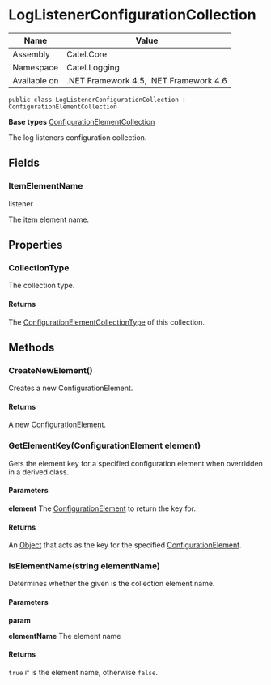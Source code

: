 

# LogListenerConfigurationCollection

Name|Value
---|---
Assembly|Catel.Core
Namespace|Catel.Logging
Available on|.NET Framework 4.5, .NET Framework 4.6

```
public class LogListenerConfigurationCollection : ConfigurationElementCollection
```

**Base types**
[ConfigurationElementCollection]()


The log listeners configuration collection.



## Fields

### ItemElementName
listener

The item element name.



## Properties

### CollectionType

The collection type.

#### Returns

The [ConfigurationElementCollectionType](#) of this collection.



## Methods

### CreateNewElement()

Creates a new ConfigurationElement.

#### Returns

A new [ConfigurationElement](#).



### GetElementKey(ConfigurationElement element)

Gets the element key for a specified configuration element when overridden in a derived class.

#### Parameters

**element**
The [ConfigurationElement](#) to return the key for.

#### Returns

An [Object](#) that acts as the key for the specified [ConfigurationElement](#).



### IsElementName(string elementName)

Determines whether the given  is the collection element name.

#### Parameters

**param**

**elementName**
The element name

#### Returns

```true``` if is the element name, otherwise ```false```.



